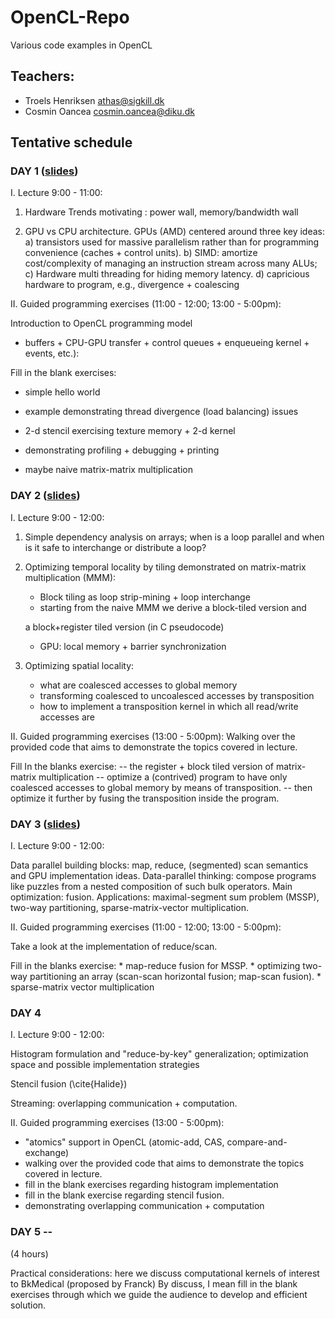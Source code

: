 # OpenCL-Repo
Various code examples in OpenCL

## Teachers: 
* Troels Henriksen  athas@sigkill.dk
* Cosmin Oancea     cosmin.oancea@diku.dk

## Tentative schedule

### DAY 1 ([slides](Day1.pdf))

I. Lecture 9:00 - 11:00:

1. Hardware Trends motivating : power wall, memory/bandwidth wall

2. GPU vs CPU architecture. GPUs (AMD) centered around three key ideas:
    a) transistors used for massive parallelism rather than for programming
        convenience (caches + control units).
    b) SIMD: amortize cost/complexity of managing an instruction stream
        across many ALUs;
    c) Hardware multi threading for hiding memory latency.
    d) capricious hardware to program, e.g., divergence + coalescing

II. Guided programming exercises (11:00 - 12:00; 13:00 - 5:00pm):

Introduction to OpenCL programming model
- buffers + CPU-GPU transfer + control queues + enqueueing kernel +
events, etc.):

Fill in the blank exercises:

* simple hello world

* example demonstrating thread divergence (load balancing) issues

* 2-d stencil exercising texture memory + 2-d kernel

* demonstrating profiling + debugging + printing

* maybe naive matrix-matrix multiplication

### DAY 2 ([slides](Day2.pdf))

I. Lecture 9:00 - 12:00:

1. Simple dependency analysis on arrays; when is a loop parallel and
when is it safe to interchange or distribute a loop?

2. Optimizing temporal locality by tiling demonstrated on
   matrix-matrix multiplication (MMM):
    * Block tiling as loop strip-mining + loop interchange
    * starting from the naive MMM we derive a block-tiled version and

   a block+register tiled version (in C pseudocode)
    * GPU: local memory + barrier synchronization

3. Optimizing spatial locality:
    * what are coalesced accesses to global memory
    * transforming coalesced to uncoalesced accesses by transposition
    * how to implement a transposition kernel in which all read/write
      accesses are

II. Guided programming exercises (13:00 - 5:00pm):
Walking over the provided code that aims to demonstrate the topics
covered in lecture.

Fill In the blanks exercise:
    -- the register + block tiled version of matrix-matrix multiplication
    -- optimize a (contrived) program to have only coalesced accesses
to global memory by means of transposition.
    -- then optimize it further by fusing the transposition inside the
program.

### DAY 3 ([slides](Day3.pdf))

I. Lecture 9:00 - 12:00:

Data parallel building blocks: map, reduce, (segmented) scan semantics
and GPU implementation ideas.
Data-parallel thinking: compose programs like puzzles from a nested
composition of such bulk operators.
Main optimization: fusion.
Applications: maximal-segment sum problem (MSSP), two-way
partitioning, sparse-matrix-vector multiplication.

II. Guided programming exercises (11:00 - 12:00; 13:00 - 5:00pm):

Take a look at the implementation of reduce/scan.

Fill in the blanks exercise:
    * map-reduce fusion for MSSP.
    * optimizing two-way partitioning an array (scan-scan horizontal
fusion; map-scan fusion).
    * sparse-matrix vector multiplication

### DAY 4

I. Lecture 9:00 - 12:00:

Histogram formulation and "reduce-by-key" generalization;
    optimization space and possible implementation strategies

Stencil fusion (\cite{Halide})

Streaming: overlapping communication + computation.

II. Guided programming exercises (13:00 - 5:00pm):
* "atomics" support in OpenCL (atomic-add, CAS, compare-and-exchange)
* walking over the provided code that aims to demonstrate the topics covered in lecture.
* fill in the blank exercises regarding histogram implementation
* fill in the blank exercise regarding stencil fusion.
* demonstrating overlapping communication + computation

### DAY 5 --

(4 hours)

Practical considerations: here we discuss computational kernels of
interest to BkMedical (proposed by Franck)
By discuss, I mean fill in the blank exercises through which we guide
the audience to develop and efficient solution.
